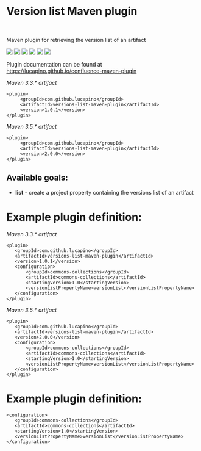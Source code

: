 <h1>Version list Maven plugin</h1><br>

Maven plugin for retrieving the version list of an artifact

[![][Build Status img]][Build Status]
[![][Coverage Status img]][Coverage Status]
[![][Dependency Status img]][Dependency Status]
[![][License img]][License]
[![][Maven Central img]][Maven Central]
[![][Javadocs img]][Javadocs]

Plugin documentation can be found at https://lucapino.github.io/confluence-maven-plugin

*Maven 3.3.&ast; artifact*
```
<plugin>
     <groupId>com.github.lucapino</groupId>
     <artifactId>versions-list-maven-plugin</artifactId>
     <version>1.0.1</version>
</plugin>
```

*Maven 3.5.&ast; artifact*
```
<plugin>
     <groupId>com.github.lucapino</groupId>
     <artifactId>versions-list-maven-plugin</artifactId>
     <version>2.0.0</version>
</plugin>
```

Available goals:
---
* **list** - create a project property containing the versions list of an artifact

Example plugin definition:
==========================
*Maven 3.3.&ast; artifact*
```
<plugin>
   <groupId>com.github.lucapino</groupId>
   <artifactId>versions-list-maven-plugin</artifactId>
   <version>1.0.1</version>
   <configuration>
       <groupId>commons-collections</groupId>
       <artifactId>commons-collections</artifactId>
       <startingVersion>1.0</startingVersion>
       <versionListPropertyName>versionList</versionListPropertyName>
   </configuration>
</plugin>
```

*Maven 3.5.&ast; artifact*
```
<plugin>
   <groupId>com.github.lucapino</groupId>
   <artifactId>versions-list-maven-plugin</artifactId>
   <version>2.0.0</version>
   <configuration>
       <groupId>commons-collections</groupId>
       <artifactId>commons-collections</artifactId>
       <startingVersion>1.0</startingVersion>
       <versionListPropertyName>versionList</versionListPropertyName>
   </configuration>
</plugin>
```
    
Example plugin definition:
==========================
```
<configuration>
   <groupId>commons-collections</groupId>
   <artifactId>commons-collections</artifactId>
   <startingVersion>1.0</startingVersion>
   <versionListPropertyName>versionList</versionListPropertyName>
</configuration>
```

[Build Status]:https://travis-ci.org/lucapino/versions-list-maven-plugin
[Build Status img]:https://travis-ci.org/lucapino/versions-list-maven-plugin.svg?branch=master

[Coverage Status]:https://codecov.io/gh/lucapino/versions-list-maven-plugin
[Coverage Status img]:https://codecov.io/gh/lucapino/versions-list-maven-plugin/branch/master/graph/badge.svg

[Dependency Status]:https://snyk.io/test/github/lucapino/versions-list-maven-plugin
[Dependency Status img]:https://snyk.io/test/github/lucapino/versions-list-maven-plugin/badge.svg?style=flat

[License]:LICENSE
[License img]:https://img.shields.io/badge/license-Apache%202-blue.svg

[Maven Central]:https://maven-badges.herokuapp.com/maven-central/com.github.lucapino/versions-list-maven-plugin
[Maven Central img]:https://maven-badges.herokuapp.com/maven-central/com.github.lucapino/versions-list-maven-plugin/badge.svg

[Javadocs]:http://www.javadoc.io/doc/com.github.lucapino/versions-list-maven-plugin
[Javadocs img]:http://javadoc.io/badge/com.github.lucapino/versions-list-maven-plugin.svg
